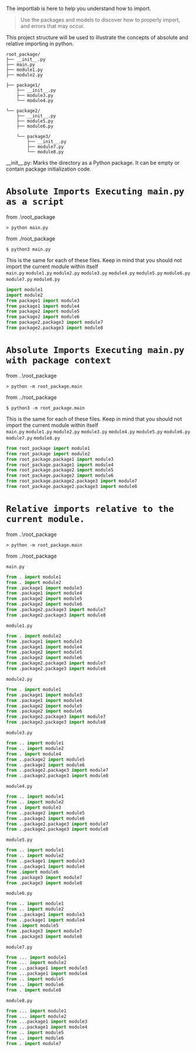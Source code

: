 The importlab is here to help you understand how to import.
> Use the packages and models to discover how to properly import, and errors that may occur.

This project structure will be used to illustrate the concepts of absolute and relative importing in python. 
```
root_package/
├── __init__.py
├── main.py
├── module1.py
├── module2.py

├── package1/
    ├── __init__.py
    ├── module3.py
    └── module4.py

└── package2/
    ├── __init__.py
    ├── module5.py
    ├── module6.py

    └── package3/
        ├── __init__.py
        ├── module7.py
        └── module8.py
```

\_\_init__.py: Marks the directory as a Python package. It can be empty or contain package initialization code.



# `Absolute Imports Executing main.py as a script`
from .\root_package 
```
> python main.py
```
from ./root_package 
``` 
$ python3 main.py   
```

This is the same for each of these files.
Keep in mind that you should not import the current module within itself  
`main.py`
`module1.py`
`module2.py`
`module3.py`
`module4.py`
`module5.py`
`module6.py`
`module7.py`
`module8.py`

```python
import module1
import module2
from package1 import module3
from package1 import module4
from package2 import module5
from package2 import module6
from package2.package3 import module7
from package2.package3 import module8
```

# `Absolute Imports Executing main.py with package context`
from ..\root_package 
```
> python -m root_package.main 
```
from ../root_package 
```
$ python3 -m root_package.main     
```

This is the same for each of these files.
Keep in mind that you should not import the current module within itself  
`main.py`
`module1.py`
`module2.py`
`module3.py`
`module4.py`
`module5.py`
`module6.py`
`module7.py`
`module8.py`
```python
from root_package import module1
from root_package import module2
from root_package.package1 import module3
from root_package.package1 import module4
from root_package.package2 import module5
from root_package.package2 import module6
from root_package.package2.package3 import module7
from root_package.package2.package3 import module8
```


# `Relative imports relative to the current module.`
from ..\root_package 
```
> python -m root_package.main 
```
from ../root_package 

`main.py`
```python
from . import module1
from . import module2
from .package1 import module3
from .package1 import module4
from .package2 import module5
from .package2 import module6
from .package2.package3 import module7
from .package2.package3 import module8
```

`module1.py`
```python
from . import module2
from .package1 import module3
from .package1 import module4
from .package2 import module5
from .package2 import module6
from .package2.package3 import module7
from .package2.package3 import module8
```

`module2.py`
```python
from . import module1
from .package1 import module3
from .package1 import module4
from .package2 import module5
from .package2 import module6
from .package2.package3 import module7
from .package2.package3 import module8
```

`module3.py`
```python
from .. import module1
from .. import module2
from . import module4
from ..package2 import module5
from ..package2 import module6
from ..package2.package3 import module7
from ..package2.package3 import module8
```

`module4.py`
```python
from .. import module1
from .. import module2
from . import module3
from ..package2 import module5
from ..package2 import module6
from ..package2.package3 import module7
from ..package2.package3 import module8
```

`module5.py`
```python
from .. import module1
from .. import module2
from ..package1 import module3
from ..package1 import module4
from .import module6
from .package3 import module7
from .package3 import module8
```

`module6.py`
```python
from .. import module1
from .. import module2
from ..package1 import module3
from ..package1 import module4
from .import module5
from .package3 import module7
from .package3 import module8
```

`module7.py`
```python
from ... import module1
from ... import module2
from ...package1 import module3
from ...package1 import module4
from .. import module5
from .. import module6
from . import module8
```

`module8.py`
```python
from ... import module1
from ... import module2
from ...package1 import module3
from ...package1 import module4
from .. import module5
from .. import module6
from . import module7
```

